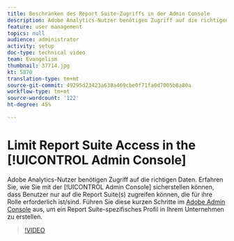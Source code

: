 ```yaml
---
title: Beschränken des Report Suite-Zugriffs in der Admin Console
description: Adobe Analytics-Nutzer benötigen Zugriff auf die richtigen Daten. Erfahren Sie, wie Sie mit der Admin Console sicherstellen können, dass Benutzer nur auf die Report Suite(s) zugreifen können, die für ihre Rolle erforderlich ist/sind. Führen Sie diese kurzen Schritte im Adobe Admin Console aus, um ein Report Suite-spezifisches Profil in Ihrem Unternehmen zu erstellen.
feature: user management
topics: null
audience: administrator
activity: setup
doc-type: technical video
team: Evangelism
thumbnail: 37714.jpg
kt: 5870
translation-type: tm+mt
source-git-commit: 49295d23423a638a469cbe0f71fa0d7005b8a80a
workflow-type: tm+mt
source-wordcount: '122'
ht-degree: 45%

---
```



# Limit Report Suite Access in the [!UICONTROL Admin Console]

Adobe Analytics-Nutzer benötigen Zugriff auf die richtigen Daten. Erfahren Sie, wie Sie mit der [!UICONTROL Admin Console] sicherstellen können, dass Benutzer nur auf die Report Suite(s) zugreifen können, die für ihre Rolle erforderlich ist/sind. Führen Sie diese kurzen Schritte im [Adobe Admin Console](https://adminconsole.adobe.com/) aus, um ein Report Suite-spezifisches Profil in Ihrem Unternehmen zu erstellen.

>[!VIDEO](https://video.tv.adobe.com/v/37714/?quality=12&learn=on)
